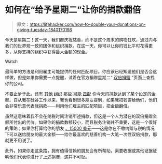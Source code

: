 # 如何在“给予星期二”让你的捐款翻倍

> 原文：<https://lifehacker.com/how-to-double-your-donations-on-giving-tuesday-1840170198>

今天是星期二！这一天，我们都庆祝慈善，而不是这个周末的购物狂欢，通过向与我们的世界观一致的团体和组织捐款。在这一天，你可以让你的钱比平时花得更多，从你支持的组织中获得最大金额的现金。

Watch

最简单的方法是利用雇主可能提供的任何匹配项目。你应该已经知道他们是否会这样做，但是如果你需要一点提醒，试着在官方捐赠星期二“ [双倍捐赠](https://doublethedonation.com/tips/giving-tuesday/) ”页面上查找你的公司。

不要止步于此。还有 [其他](https://socialgood.fb.com/giving-season/#giving-tuesday) [组织](https://www.patagonia.com/actionworks/) 那些 [可能](https://www.paypal.com/fundraiser/112574644767835624) [匹配](https://www.weareplannedparenthood.org/onlineactions/AxkZ3Xj7kkKyiikFW9UE2w2) 你今天的捐款达到了某个设定的金额。自从我在硅谷工作以来，我也看到很多朋友提到，如果我把钱寄给他们，他们会非常乐意代表我捐款——利用他们雇主的匹配项目，把金额翻倍。

虽然这意味着我不会在纳税时间注销所述捐款，但这是一个人为潜在的双倍捐赠金额所付出的代价。如果你的捐款数额较小，而且税务注销并不重要，这是一个很好的策略；如果你打算给你的朋友 [、15000 美元](https://www.nerdwallet.com/blog/taxes/gift-tax-rate/)——这是你在不缴纳赠与税的情况下可以送给朋友的最大金额——给你最喜欢的慈善机构一大笔一次性双倍捐款，那就更不用说了。

此外，如果你走这条路，拥有值得信赖的朋友会有所帮助。索要收据或其他证据证明他们代表你进行了上述捐赠，这并不可耻。